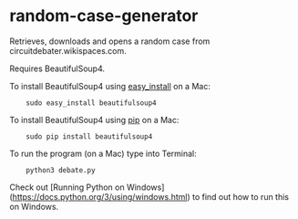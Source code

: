 # random-case-generator
Retrieves, downloads and opens a random case from circuitdebater.wikispaces.com. 

Requires BeautifulSoup4.

To install BeautifulSoup4 using [easy_install](https://pypi.python.org/pypi/setuptools) on a Mac:

        sudo easy_install beautifulsoup4

To install BeautifulSoup4 using [pip](https://pip.pypa.io/en/latest/installing.html) on a Mac:

        sudo pip install beautifulsoup4
        
To run the program (on a Mac) type into Terminal:

        python3 debate.py

Check out [Running Python on Windows] (https://docs.python.org/3/using/windows.html) to find out how to run this on Windows.
